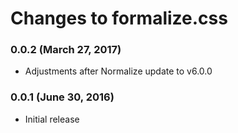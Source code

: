 # Changes to formalize.css

### 0.0.2 (March 27, 2017)

* Adjustments after Normalize update to v6.0.0

### 0.0.1 (June 30, 2016)

* Initial release
